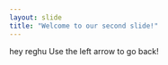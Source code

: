 ```yaml
---
layout: slide
title: "Welcome to our second slide!"
---
```

hey reghu
Use the left arrow to go back!

